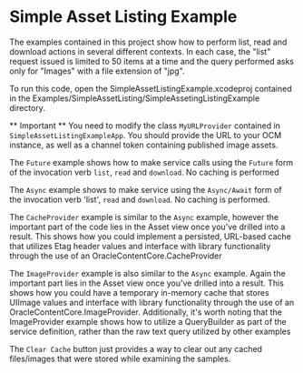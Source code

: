 #  Simple Asset Listing Example

The examples contained in this project show how to perform list, read and download actions in several different contexts.
In each case, the "list" request issued is limited to 50 items at a time and the query performed asks only for "Images" with a file extension of "jpg".

To run this code, open the SimpleAssetListingExample.xcodeproj contained in the Examples/SimpleAssetListing/SimpleAssetingListingExample directory.

** Important **
You need to modify the class `MyURLProvider` contained in `SimpleAssetListingExampleApp`. You should provide the URL to your OCM instance, as well as a channel token containing published image assets.

The `Future` example shows how to make service calls using the `Future` form of the invocation verb `list`, `read` and `download`. No caching is performed

The `Async` example shows to make service using the `Async/Await` form of the invocation verb 'list', `read` and `download`. No caching is performed.

The `CacheProvider` example is similar to the `Async` example, however the important part of the code lies in the Asset view once you've drilled into a result. This shows how you could implement a persisted, URL-based cache that utilizes Etag header values and interface with library functionality through the use of an OracleContentCore.CacheProvider

The `ImageProvider` example is also similar to the `Async` example. Again the important part lies in the Asset view once you've drilled into a result. This shows how you could have a temporary in-memory cache that stores UIImage values and interface with library functionality through the use of an OracleContentCore.ImageProvider. Additionally, it's worth noting that the ImageProvider example shows how to utilize a QueryBuilder as part of the service definition, rather than the raw text query utilized by other examples

The `Clear Cache` button just provides a way to clear out any cached files/images that were stored while examining the samples.

